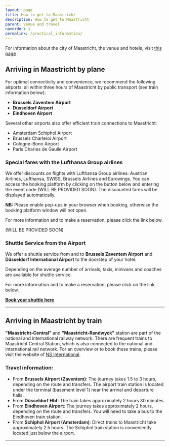 ```yaml
---
layout: page
title: How to get to Maastricht
description: How to get to Maastricht
parent: Venue and travel
navorder: 1
permalink: /practical_information/
---
```



For information about the city of Maastricht, the venue and hotels, visit [this page](../maastricht)


## Arriving in Maastricht by plane

For optimal connectivity and convenience, we recommend the following airports, all within three hours of Maastricht by public transport (see train information below):

- **Brussels Zaventem Airport**
- **Düsseldorf Airport**
- **Eindhoven Airport**



Several other airports also offer efficient train connections to Maastricht:

- Amsterdam Schiphol Airport
- Brussels Charleroi Airport
- Cologne-Bonn Airport
- Paris Charles de Gaulle Airport


### Special fares with the Lufthansa Group airlines

We offer discounts on flights with Lufthansa Group airlines: Austrian Airlines, Lufthansa, SWISS, Brussels Airlines and Eurowings. You can access the booking platform by clicking on the button below and entering the event code (WILL BE PROVIDED SOON). The discounted fares will be displayed automatically.

**NB:** Please enable pop-ups in your browser when booking, otherwise the booking platform window will not open.

For more information and to make a reservation, please click the link below.

<!-- [**Book your flight here using Lufthansa**](#) -->
(WILL BE PROVIDED SOON)


### Shuttle Service from the Airport


We offer a shuttle service from and to **Brussels Zaventem Airport** and **Düsseldorf International Airport** to the doorstep of your hotel.


Depending on the average number of arrivals, taxis, minivans and coaches are available for shuttle service.

For more information and to make a reservation, please click on the link below.

[**Book your shuttle here**](https://gotomaastricht.eu/netsci2025/)


---

## Arriving in Maastricht by train

**"Maastricht-Central"** and **"Maastricht-Randwyck"** station are part of the national and international railway network. There are frequent trains to Maastricht Central Station, which is also connected to the national and international rail network. For an overview or to book these trains, please visit the website of [NS International](https://www.nsinternational.nl).

### Travel information:

- From **Brussels Airport (Zaventem)**: The journey takes 1.5 to 3 hours, depending on the route and transfers. The airport train station is located under the terminal (basement level 1) near the arrival and departure halls. 
- From **Düsseldorf Hbf**: The train takes approximately 2 hours 30 minutes.
- From **Eindhoven Airport**: The journey takes approximately 2 hours, depending on the route and transfers. You will need to take a bus to the Eindhoven train station.
- From **Schiphol Airport (Amsterdam)**: Direct trains to Maastricht take approximately 2.5 hours. The Schiphol train station is conveniently located just below the airport.





---


<!--
## Registration information
...


## How to make it to Maastricht

Info on the airports


### Shuttle services

To complete the accessibility from the airport terminal to the doorstep of your hotel, we will provide shuttle services from and to Brussels Zaventem Airport and Düsseldorf International Airport.

Depending on the average arrivals of the delegates, taxi’s, mini-vans and coaches are available to use as a shuttle.
 
For more information and making a reservation, please click the button below.


(BUTTON) Book your shuttle”

 
### Reduced fares with Lufthansa

 
The Lufthansa Group airlines bring people together - every day, all around the world. The global route network of Austrian Airlines, Lufthansa, SWISS, Brussels Airlines and Eurowings offers optimal connection and combination options, so you will benefit from quick and direct flights to the event.

You will reach the booking platform via the button below and with the event code NLAPITX. The reduced fares are automatically displayed.

 

NB: Please enable pop-ups permanently in your browser while booking, otherwise the window in the booking platform will not open.

 

For more information and making a reservation, please click the button below.

 

(BUTTON)Book your flight here” -->


